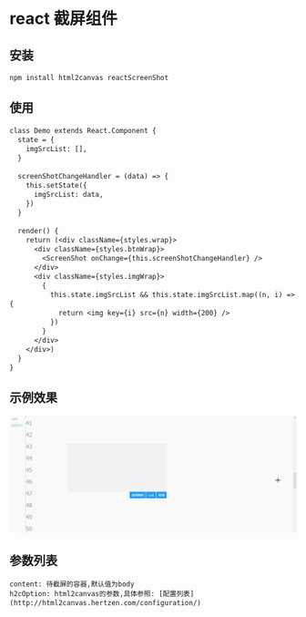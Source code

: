 # react 截屏组件

## 安装
    npm install html2canvas reactScreenShot
    
## 使用
    class Demo extends React.Component {
      state = {
        imgSrcList: [],
      }
    
      screenShotChangeHandler = (data) => {
        this.setState({
          imgSrcList: data,
        })
      }
    
      render() {
        return (<div className={styles.wrap}>
          <div className={styles.btnWrap}>
            <ScreenShot onChange={this.screenShotChangeHandler} />
          </div>
          <div className={styles.imgWrap}>
            {
              this.state.imgSrcList && this.state.imgSrcList.map((n, i) => {
                return <img key={i} src={n} width={200} />
              })
            }
          </div>
        </div>)
      }
    }
    
## 示例效果

![avatar](./demo.png)


## 参数列表
    content: 待截屏的容器,默认值为body
    h2cOption: html2canvas的参数,具体参照: [配置列表](http://html2canvas.hertzen.com/configuration/)
    
    
